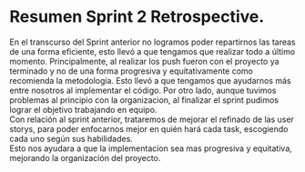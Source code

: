 # Resumen Sprint 2 Retrospective.
En el transcurso del Sprint anterior no logramos poder repartirnos las tareas de una forma eficiente, esto llevó a que tengamos que realizar todo a último momento. Principalmente, al realizar los push fueron con el proyecto ya terminado y no de una forma progresiva y equitativamente como recomienda la metodología. Esto llevó a que tengamos que ayudarnos más entre nosotros al implementar el código. Por otro lado, aunque tuvimos problemas al principio con la organizacion, al finalizar el sprint pudimos lograr el objetivo trabajando en equipo. \
Con relación al sprint anterior, trataremos de mejorar el refinado de las user storys, para poder enfocarnos mejor en quién hará cada task, escogiendo cada uno según sus habilidades. \
Esto nos ayudara a que la implementacion sea mas progresiva y equitativa, mejorando la organización del proyecto.
